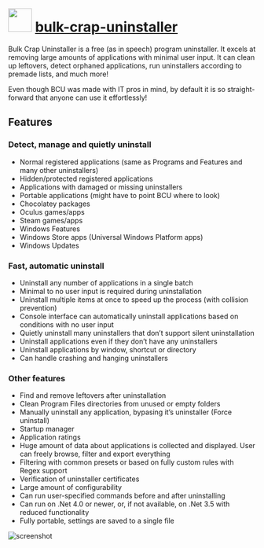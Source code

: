 # <img src="https://cdn.jsdelivr.net/gh/chocolatey/chocolatey-coreteampackages@11b6ffab0e41ca0e687b1202046aa0248682e8be/icons/bulk-crap-uninstaller.png" width="48" height="48"/> [bulk-crap-uninstaller](https://chocolatey.org/packages/bulk-crap-uninstaller)

Bulk Crap Uninstaller is a free (as in speech) program uninstaller. It excels at removing large amounts of applications with minimal user input. It can clean up leftovers, detect orphaned applications, run uninstallers according to premade lists, and much more!

Even though BCU was made with IT pros in mind, by default it is so straight-forward that anyone can use it effortlessly! 

## Features

### Detect, manage and quietly uninstall

* Normal registered applications (same as Programs and Features and many other uninstallers)
* Hidden/protected registered applications
* Applications with damaged or missing uninstallers
* Portable applications (might have to point BCU where to look)
* Chocolatey packages
* Oculus games/apps
* Steam games/apps
* Windows Features
* Windows Store apps (Universal Windows Platform apps)
* Windows Updates

### Fast, automatic uninstall

* Uninstall any number of applications in a single batch
* Minimal to no user input is required during uninstallation
* Uninstall multiple items at once to speed up the process (with collision prevention)
* Console interface can automatically uninstall applications based on conditions with no user input
* Quietly uninstall many uninstallers that don’t support silent uninstallation
* Uninstall applications even if they don’t have any uninstallers
* Uninstall applications by window, shortcut or directory
* Can handle crashing and hanging uninstallers

### Other features

* Find and remove leftovers after uninstallation
* Clean Program Files directories from unused or empty folders
* Manually uninstall any application, bypasing it’s uninstaller (Force uninstall)
* Startup manager
* Application ratings
* Huge amount of data about applications is collected and displayed. User can freely browse, filter and export everything
* Filtering with common presets or based on fully custom rules with Regex support
* Verification of uninstaller certificates
* Large amount of configurability
* Can run user-specified commands before and after uninstalling
* Can run on .Net 4.0 or newer, or, if not available, on .Net 3.5 with reduced functionality
* Fully portable, settings are saved to a single file

![screenshot](https://cdn.rawgit.com/chocolatey/chocolatey-coreteampackages/1a2d3e36282f7987cebec6644caa277c7290f169/automatic/bulk-crap-uninstaller/screenshot.png)
